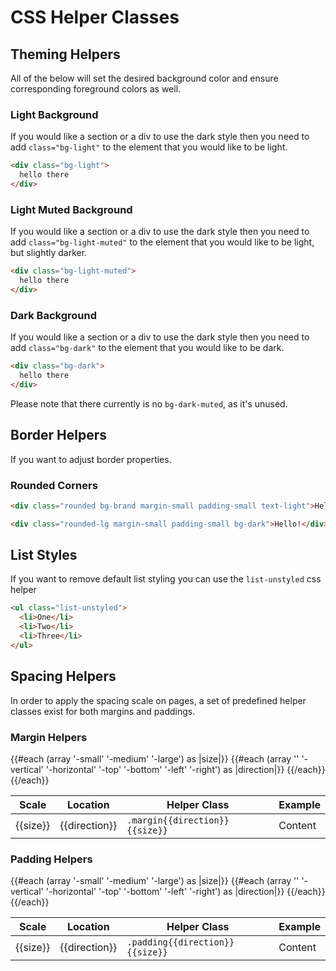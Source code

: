 # CSS Helper Classes

## Theming Helpers

All of the below will set the desired background color and ensure corresponding foreground colors as well.

### Light Background

If you would like a section or a div to use the dark style then you need to add `class="bg-light"` to the element that you would like to be light.

```html
<div class="bg-light">
  hello there
</div>
```

### Light Muted Background

If you would like a section or a div to use the dark style then you need to add `class="bg-light-muted"` to the element that you would like to be light, but slightly darker.

```html
<div class="bg-light-muted">
  hello there
</div>
```

### Dark Background

If you would like a section or a div to use the dark style then you need to add `class="bg-dark"` to the element that you would like to be dark.

```html
<div class="bg-dark">
  hello there
</div>
```

Please note that there currently is no `bg-dark-muted`, as it's unused.

## Border Helpers

If you want to adjust border properties.

### Rounded Corners

```html
<div class="rounded bg-brand margin-small padding-small text-light">Hello!</div>
```

```html
<div class="rounded-lg margin-small padding-small bg-dark">Hello!</div>
```

## List Styles

If you want to remove default list styling you can use the `list-unstyled` css helper

```html
<ul class="list-unstyled">
  <li>One</li>
  <li>Two</li>
  <li>Three</li>
</ul>
```

## Spacing Helpers

In order to apply the spacing scale on pages, a set of predefined helper classes exist for both margins and paddings.

### Margin Helpers

<div>
  <table class="margin-bottom-medium">
    <thead>
      <tr>
        <th>Scale</th>
        <th>Location</th>
        <th>Helper Class</th>
        <th>Example</th>
      </tr>
    </thead>
    <tbody>
      {{#each (array '-small' '-medium' '-large') as |size|}}
        {{#each (array '' '-vertical' '-horizontal' '-top' '-bottom' '-left' '-right') as |direction|}}
          <tr>
            <td>{{size}}</td>
            <td>{{direction}}</td>
            <td><code>.margin{{direction}}{{size}}</code></td>
            <td>
              <div class="bg-light-muted border-dashed">
                <div class="bg-brand margin{{direction}}{{size}}">Content</div>
              </div>
            </td>
          </tr>
        {{/each}}
      {{/each}}
    </tbody>
  </table>
</div>

### Padding Helpers

<table>
  <thead>
    <tr>
      <th>Scale</th>
      <th>Location</th>
      <th>Helper Class</th>
      <th>Example</th>
    </tr>
  </thead>
  <tbody>
    {{#each (array '-small' '-medium' '-large') as |size|}}
      {{#each (array '' '-vertical' '-horizontal' '-top' '-bottom' '-left' '-right') as |direction|}}
        <tr>
          <td>{{size}}</td>
          <td>{{direction}}</td>
          <td><code>.padding{{direction}}{{size}}</code></td>
          <td>
              <div class="bg-brand padding{{direction}}{{size}}">
                <div class="border-dashed">Content</div>
              </div>
          </td>
        </tr>
      {{/each}}
    {{/each}}
  </tbody>
</table>
